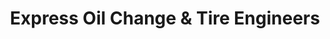 ---
title: "Express Oil Change & Tire Engineers"
url: /winston-salem/express-oil-change-und-tire-engineers-robinhood-road/
shop: Reifen
---